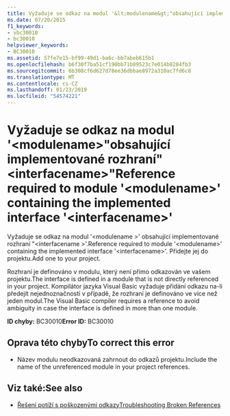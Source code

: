 ```yaml
---
title: Vyžaduje se odkaz na modul '&lt;modulename&gt;"obsahující implementované rozhraní"&lt;interfacename&gt;"
ms.date: 07/20/2015
f1_keywords:
- vbc30010
- bc30010
helpviewer_keywords:
- BC30010
ms.assetid: 57fe7e15-bf99-49d1-ba6c-bb7abeb615b1
ms.openlocfilehash: b6f30f7ba51cf190bb71b89523c7e014b8284fb3
ms.sourcegitcommit: 6b308cf6d627d78ee36dbbae8972a310ac7fd6c8
ms.translationtype: MT
ms.contentlocale: cs-CZ
ms.lasthandoff: 01/23/2019
ms.locfileid: "54574221"
---
```

# <a name="reference-required-to-module-ltmodulenamegt-containing-the-implemented-interface-ltinterfacenamegt"></a><span data-ttu-id="519bb-102">Vyžaduje se odkaz na modul '&lt;modulename&gt;"obsahující implementované rozhraní"&lt;interfacename&gt;"</span><span class="sxs-lookup"><span data-stu-id="519bb-102">Reference required to module '&lt;modulename&gt;' containing the implemented interface '&lt;interfacename&gt;'</span></span>
<span data-ttu-id="519bb-103">Vyžaduje se odkaz na modul '\<modulename >' obsahující implementované rozhraní "\<interfacename >'.</span><span class="sxs-lookup"><span data-stu-id="519bb-103">Reference required to module '\<modulename>' containing the implemented interface '\<interfacename>'.</span></span> <span data-ttu-id="519bb-104">Přidejte jej do projektu.</span><span class="sxs-lookup"><span data-stu-id="519bb-104">Add one to your project.</span></span>  
  
 <span data-ttu-id="519bb-105">Rozhraní je definováno v modulu, který není přímo odkazován ve vašem projektu.</span><span class="sxs-lookup"><span data-stu-id="519bb-105">The interface is defined in a module that is not directly referenced in your project.</span></span> <span data-ttu-id="519bb-106">Kompilátor jazyka Visual Basic vyžaduje přidání odkazu na-li předejít nejednoznačnosti v případě, že rozhraní je definováno ve více než jeden modul.</span><span class="sxs-lookup"><span data-stu-id="519bb-106">The Visual Basic compiler requires a reference to avoid ambiguity in case the interface is defined in more than one module.</span></span>  
  
 <span data-ttu-id="519bb-107">**ID chyby:** BC30010</span><span class="sxs-lookup"><span data-stu-id="519bb-107">**Error ID:** BC30010</span></span>  
  
## <a name="to-correct-this-error"></a><span data-ttu-id="519bb-108">Oprava této chyby</span><span class="sxs-lookup"><span data-stu-id="519bb-108">To correct this error</span></span>  
  
-   <span data-ttu-id="519bb-109">Název modulu neodkazovaná zahrnout do odkazů projektu.</span><span class="sxs-lookup"><span data-stu-id="519bb-109">Include the name of the unreferenced module in your project references.</span></span>  
  
## <a name="see-also"></a><span data-ttu-id="519bb-110">Viz také:</span><span class="sxs-lookup"><span data-stu-id="519bb-110">See also</span></span>

- [<span data-ttu-id="519bb-111">Řešení potíží s poškozenými odkazy</span><span class="sxs-lookup"><span data-stu-id="519bb-111">Troubleshooting Broken References</span></span>](/visualstudio/ide/troubleshooting-broken-references)
